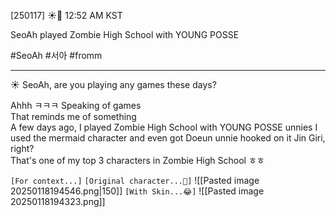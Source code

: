 [250117] ☀️💭 12:52 AM KST

SeoAh played Zombie High School with YOUNG POSSE 

#SeoAh #서아 #fromm

____

☀️ SeoAh, are you playing any games these days?

Ahhh ㅋㅋㅋ
Speaking of games  
That reminds me of something  
A few days ago,  I played Zombie High School with YOUNG POSSE unnies
I used the mermaid character 
and even got Doeun unnie hooked on it
Jin Giri, right?  
That's one of my top 3 characters in Zombie High School
ㅎㅎ


`[For context...]`
`[Original character...🤔]`
![[Pasted image 20250118194546.png|150]]
`[With Skin...😂]` 
![[Pasted image 20250118194323.png]]
